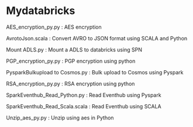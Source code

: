 # Mydatabricks
AES_encryption_py.py : AES encryption

AvrotoJson.scala : Convert AVRO to JSON format using SCALA and Python

Mount ADLS.py : Mount a ADLS to databricks using SPN

PGP_encryption_py.py : PGP encryption using python

PysparkBulkupload to Cosmos.py : Bulk upload to Cosmos using Pyspark

RSA_encryption_py.py : RSA encryption using python

SparkEventhub_Read_Python.py : Read Eventhub using Pyspark

SparkEventhub_Read_Scala.scala : Read Eventhub using SCALA

Unzip_aes_py.py : Unzip using aes in Python
